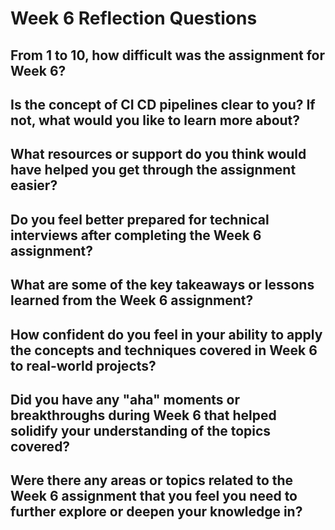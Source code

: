 # Week 6 Reflection Questions

## From 1 to 10, how difficult was the assignment for Week 6?

## Is the concept of CI CD pipelines clear to you? If not, what would you like to learn more about?

## What resources or support do you think would have helped you get through the assignment easier?

## Do you feel better prepared for technical interviews after completing the Week 6 assignment?

## What are some of the key takeaways or lessons learned from the Week 6 assignment?

## How confident do you feel in your ability to apply the concepts and techniques covered in Week 6 to real-world projects?

## Did you have any "aha" moments or breakthroughs during Week 6 that helped solidify your understanding of the topics covered?

## Were there any areas or topics related to the Week 6 assignment that you feel you need to further explore or deepen your knowledge in?
